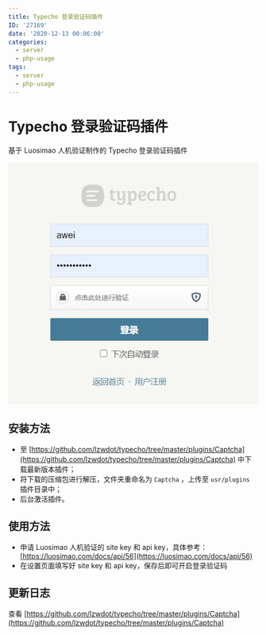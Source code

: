 ```yaml
---
title: Typecho 登录验证码插件
ID: '27169'
date: '2020-12-13 00:06:00'
categories:
  - server
  - php-usage
tags:
  - server
  - php-usage
---
```


# Typecho 登录验证码插件

基于 Luosimao 人机验证制作的 Typecho 登录验证码插件

![](./images/3319323695.png)

## 安装方法

- 至 [https://github.com/lzwdot/typecho/tree/master/plugins/Captcha](https://github.com/lzwdot/typecho/tree/master/plugins/Captcha) 中下载最新版本插件；
- 将下载的压缩包进行解压，文件夹重命名为 `Captcha` ，上传至 `usr/plugins` 插件目录中；
- 后台激活插件。

## 使用方法

- 申请 Luosimao 人机验证的 site key 和 api key，具体参考：[https://luosimao.com/docs/api/56](https://luosimao.com/docs/api/56)
- 在设置页面填写好 site key 和 api key，保存后即可开启登录验证码

## 更新日志

查看 [https://github.com/lzwdot/typecho/tree/master/plugins/Captcha](https://github.com/lzwdot/typecho/tree/master/plugins/Captcha)
 
 
 
 
 
 
 
 
 
 
 
 
 
 
 
 
 
 
 
 
 

